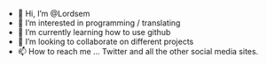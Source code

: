 - 👋 Hi, I’m @Lordsem
- 👀 I’m interested in programming / translating
- 🌱 I’m currently learning how to use github
- 💞️ I’m looking to collaborate on different projects
- 📫 How to reach me ... Twitter and all the other social media sites.

<!---
Lordsem/Lordsem is a ✨ special ✨ repository because its `README.md` (this file) appears on your GitHub profile.
You can click the Preview link to take a look at your changes.
--->
